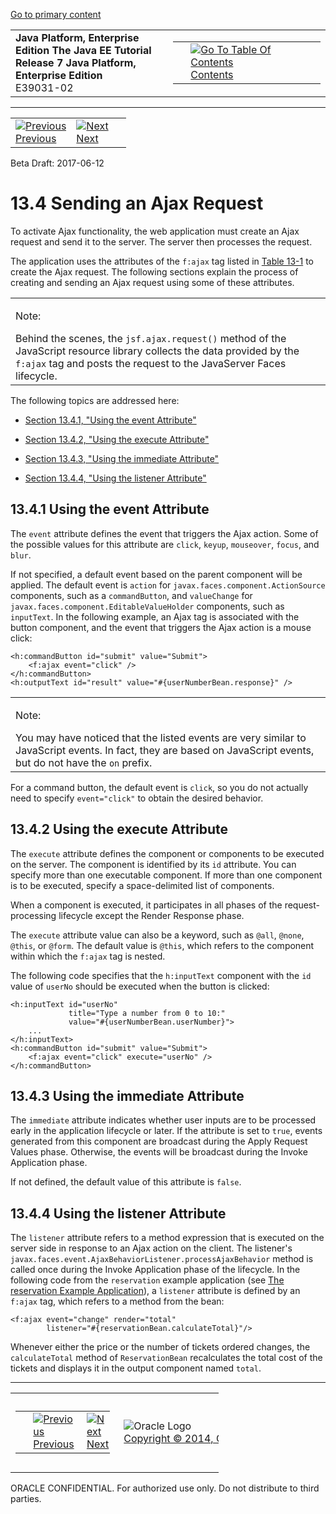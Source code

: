 [Go to primary content](#BEGIN)

<table>
<colgroup>
<col width="50%" />
<col width="50%" />
</colgroup>
<tbody>
<tr class="odd">
<td><strong>Java Platform, Enterprise Edition The Java EE Tutorial</strong><br />
<strong>Release 7 Java Platform, Enterprise Edition</strong><br />
E39031-02</td>
<td><table>
<tbody>
<tr class="odd">
<td> </td>
<td><a href="toc.htm"><img src="../../dcommon/gifs/toc.gif" alt="Go To Table Of Contents" /><br />
<span class="icon">Contents</span></a></td>
</tr>
</tbody>
</table></td>
</tr>
</tbody>
</table>

-----

<table>
<tbody>
<tr class="odd">
<td><a href="jsf-ajax003.htm"><img src="../../dcommon/gifs/leftnav.gif" alt="Previous" /><br />
<span class="icon">Previous</span></a> </td>
<td><a href="jsf-ajax005.htm"><img src="../../dcommon/gifs/rightnav.gif" alt="Next" /><br />
<span class="icon">Next</span></a></td>
<td> </td>
</tr>
</tbody>
</table>

Beta Draft: 2017-06-12

# 13.4 Sending an Ajax Request

To activate Ajax functionality, the web application must create an Ajax
request and send it to the server. The server then processes the
request.

The application uses the attributes of the `f:ajax` tag listed in [Table
13-1](jsf-ajax003.htm#GKDER) to create the Ajax request. The following
sections explain the process of creating and sending an Ajax request
using some of these attributes.

  

<table>
<colgroup>
<col width="100%" />
</colgroup>
<tbody>
<tr class="odd">
<td><p>Note:</p>
Behind the scenes, the <code dir="ltr">jsf.ajax.request()</code> method of the JavaScript resource library collects the data provided by the <code dir="ltr">f:ajax</code> tag and posts the request to the JavaServer Faces lifecycle.</td>
</tr>
</tbody>
</table>

  

The following topics are addressed here:

  - [Section 13.4.1, "Using the event Attribute"](#GKHVT)

  - [Section 13.4.2, "Using the execute Attribute"](#GKHUZ)

  - [Section 13.4.3, "Using the immediate Attribute"](#GKHWM)

  - [Section 13.4.4, "Using the listener Attribute"](#GKHZS)

## 13.4.1 Using the event Attribute

The `event` attribute defines the event that triggers the Ajax action.
Some of the possible values for this attribute are `click`, `keyup`,
`mouseover`, `focus`, and `blur`.

If not specified, a default event based on the parent component will be
applied. The default event is `action` for
`javax.faces.component.ActionSource` components, such as a
`commandButton`, and `valueChange` for
`javax.faces.component.EditableValueHolder` components, such as
`inputText`. In the following example, an Ajax tag is associated with
the button component, and the event that triggers the Ajax action is a
mouse click:

``` oac_no_warn
<h:commandButton id="submit" value="Submit"> 
    <f:ajax event="click" />
</h:commandButton>
<h:outputText id="result" value="#{userNumberBean.response}" />
```

  

<table>
<colgroup>
<col width="100%" />
</colgroup>
<tbody>
<tr class="odd">
<td><p>Note:</p>
You may have noticed that the listed events are very similar to JavaScript events. In fact, they are based on JavaScript events, but do not have the <code dir="ltr">on</code> prefix.</td>
</tr>
</tbody>
</table>

  

For a command button, the default event is `click`, so you do not
actually need to specify `event="click"` to obtain the desired behavior.

## 13.4.2 Using the execute Attribute

The `execute` attribute defines the component or components to be
executed on the server. The component is identified by its `id`
attribute. You can specify more than one executable component. If more
than one component is to be executed, specify a space-delimited list of
components.

When a component is executed, it participates in all phases of the
request-processing lifecycle except the Render Response phase.

The `execute` attribute value can also be a keyword, such as `@all`,
`@none`, `@this`, or `@form`. The default value is `@this`, which refers
to the component within which the `f:ajax` tag is nested.

The following code specifies that the `h:inputText` component with the
`id` value of `userNo` should be executed when the button is clicked:

``` oac_no_warn
<h:inputText id="userNo" 
             title="Type a number from 0 to 10:"
             value="#{userNumberBean.userNumber}">
    ...
</h:inputText>
<h:commandButton id="submit" value="Submit"> 
    <f:ajax event="click" execute="userNo" />
</h:commandButton>
```

## 13.4.3 Using the immediate Attribute

The `immediate` attribute indicates whether user inputs are to be
processed early in the application lifecycle or later. If the attribute
is set to `true`, events generated from this component are broadcast
during the Apply Request Values phase. Otherwise, the events will be
broadcast during the Invoke Application phase.

If not defined, the default value of this attribute is `false`.

## 13.4.4 Using the listener Attribute

The `listener` attribute refers to a method expression that is executed
on the server side in response to an Ajax action on the client. The
listener's `javax.faces.event.AjaxBehaviorListener.processAjaxBehavior`
method is called once during the Invoke Application phase of the
lifecycle. In the following code from the `reservation` example
application (see [The reservation Example
Application](jsf-facelets009.htm#BABGGIAA)), a `listener` attribute is
defined by an `f:ajax` tag, which refers to a method from the bean:

``` oac_no_warn
<f:ajax event="change" render="total" 
        listener="#{reservationBean.calculateTotal}"/>
```

Whenever either the price or the number of tickets ordered changes, the
`calculateTotal` method of `ReservationBean` recalculates the total cost
of the tickets and displays it in the output component named `total`.

-----

<table style="width:66%;">
<colgroup>
<col width="33%" />
<col width="0%" />
<col width="33%" />
</colgroup>
<tbody>
<tr class="odd">
<td><table style="width:96%;">
<colgroup>
<col width="0%" />
<col width="48%" />
<col width="48%" />
</colgroup>
<tbody>
<tr class="odd">
<td> </td>
<td><a href="jsf-ajax003.htm"><img src="../../dcommon/gifs/leftnav.gif" alt="Previous" /><br />
<span class="icon">Previous</span></a> </td>
<td><a href="jsf-ajax005.htm"><img src="../../dcommon/gifs/rightnav.gif" alt="Next" /><br />
<span class="icon">Next</span></a></td>
</tr>
</tbody>
</table></td>
<td><img src="../../dcommon/gifs/oracle.gif" alt="Oracle Logo" class="copyrightlogo" /> <a href="../../dcommon/html/cpyr.htm"><br />
<span class="copyrightlogo">Copyright © 2014, Oracle and/or its affiliates. All rights reserved.</span></a></td>
<td><table>
<tbody>
<tr class="odd">
<td> </td>
<td><a href="toc.htm"><img src="../../dcommon/gifs/toc.gif" alt="Go To Table Of Contents" /><br />
<span class="icon">Contents</span></a></td>
</tr>
</tbody>
</table></td>
</tr>
</tbody>
</table>

ORACLE CONFIDENTIAL. For authorized use only. Do not distribute to third parties.
